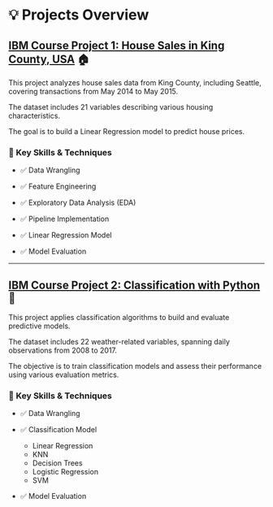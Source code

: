 # **💡 Projects Overview**  

## **[IBM Course Project 1: House Sales in King County, USA](./Coursera_IBM/Regression.ipynb) 🏠**  

This project analyzes house sales data from King County, including Seattle, covering transactions from May 2014 to May 2015.

The dataset includes 21 variables describing various housing characteristics.

The goal is to build a Linear Regression model to predict house prices.

### **🔹 Key Skills & Techniques**  

- ✅ Data Wrangling  

- ✅ Feature Engineering  

- ✅ Exploratory Data Analysis (EDA)  

- ✅ Pipeline Implementation

- ✅ Linear Regression Model

- ✅ Model Evaluation

---

## **[IBM Course Project 2: Classification with Python](./Coursera_IBM/Classification.ipynb) 🤖**  

This project applies classification algorithms to build and evaluate predictive models.

The dataset includes 22 weather-related variables, spanning daily observations from 2008 to 2017.

The objective is to train classification models and assess their performance using various evaluation metrics.

### **🔹 Key Skills & Techniques**  

- ✅ Data Wrangling
  
- ✅ Classification Model
  
  - Linear Regression
  - KNN
  - Decision Trees
  - Logistic Regression
  - SVM   

- ✅ Model Evaluation
